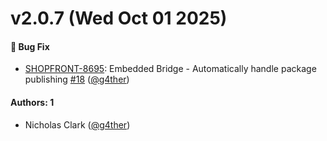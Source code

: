 # v2.0.7 (Wed Oct 01 2025)

#### 🐛 Bug Fix

- [SHOPFRONT-8695](https://onshopfront.atlassian.net/SHOPFRONT-8695): Embedded Bridge - Automatically handle package publishing [#18](https://github.com/onshopfront/shopfront-embedded-bridge/pull/18) ([@g4ther](https://github.com/g4ther))

#### Authors: 1

- Nicholas Clark ([@g4ther](https://github.com/g4ther))
